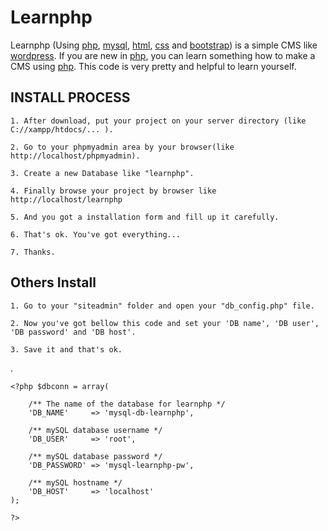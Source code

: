 # Learnphp

Learnphp (Using [php](http://www.php.net), [mysql](http://www.mysql.com), [html](http://www.w3schools.com/html/default.asp), [css](http://www.w3schools.com/css/default.asp) and [bootstrap](http://www.getbootstrap.com)) is a simple CMS like [wordpress](http://www.wordpress.org). If you are new in [php](http://www.php.net), you can learn something how to make a CMS using [php](http://www.php.net). This code is very pretty and helpful to learn yourself.


INSTALL PROCESS
----------------
```
1. After download, put your project on your server directory (like C://xampp/htdocs/... ).
```
```
2. Go to your phpmyadmin area by your browser(like http://localhost/phpmyadmin).
```
```
3. Create a new Database like "learnphp".
```
```
4. Finally browse your project by browser like http://localhost/learnphp
```
```
5. And you got a installation form and fill up it carefully.
```
```
6. That's ok. You've got everything...
```
```
7. Thanks.
```


Others Install
---------------
```
1. Go to your "siteadmin" folder and open your "db_config.php" file.
 ```
```
2. Now you've got bellow this code and set your 'DB name', 'DB user', 'DB password' and 'DB host'.
```
```
3. Save it and that's ok.
```



.

	<?php $dbconn = array(
	
		/** The name of the database for learnphp */
		'DB_NAME' 	  => 'mysql-db-learnphp',
		
		/** mySQL database username */
		'DB_USER' 	  => 'root',
		
		/** mySQL database password */
		'DB_PASSWORD' => 'mysql-learnphp-pw',
		
		/** mySQL hostname */
		'DB_HOST' 	  => 'localhost' 
	);

	?>
